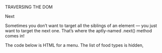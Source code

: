 TRAVERSING THE DOM

Next

Sometimes you don’t want to target all the siblings of an element — you just want to target the next one. That’s where the aptly-named .next() method comes in!

The code below is HTML for a menu. The list of food types is hidden, <ol style='display:none'>.


<div class='heading'>MENU</div>
<ol style='display: none'>
  <li>Appetizers</li>
  <li>Entrees</li>
  <li>Salads</li>
  <li>Sides</li>
  <li>Desserts</li>
</ol>


Since the div and <ol> exist on the same level of the DOM, they are siblings. Since there are no elements between them, the <ol> is the next sibling of '.heading'. We can add an event handler to the div element and use the .next() method to show and hide the <ol> using the .toggle() method.


const $heading = $('.heading');
$heading.on('click', () => {
  $(event.currentTarget).next().toggle();
});


In the example above, the .on() method attaches the click event handler to $heading. Then the callback function will toggle the class of the $heading‘s next sibling, the ol element.

It’s important to note that jQuery also has a method called .prev() that can look at the previous sibling.
